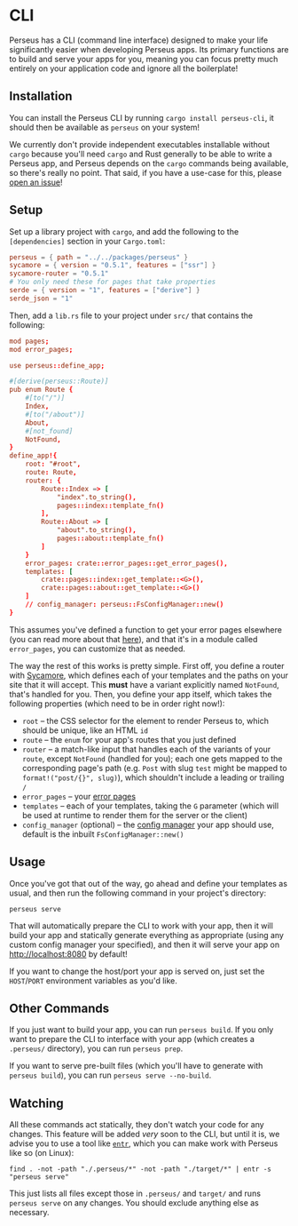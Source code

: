 # CLI

Perseus has a CLI (command line interface) designed to make your life significantly easier when developing Perseus apps. Its primary functions are to build and serve your apps for you, meaning you can focus pretty much entirely on your application code and ignore all the boilerplate!

## Installation

You can install the Perseus CLI by running `cargo install perseus-cli`, it should then be available as `perseus` on your system!

We currently don't provide independent executables installable without `cargo` because you'll need `cargo` and Rust generally to be able to write a Perseus app, and Perseus depends on the `cargo` commands being available, so there's really no point. That said, if you have a use-case for this, please [open an issue](https://github.com/arctic-hen7/perseus/issues/new/choose)!

## Setup

Set up a library project with `cargo`, and add the following to the `[dependencies]` section in your `Cargo.toml`:

```toml
perseus = { path = "../../packages/perseus" }
sycamore = { version = "0.5.1", features = ["ssr"] }
sycamore-router = "0.5.1"
# You only need these for pages that take properties
serde = { version = "1", features = ["derive"] }
serde_json = "1"
```

Then, add a `lib.rs` file to your project under `src/` that contains the following:

```toml
mod pages;
mod error_pages;

use perseus::define_app;

#[derive(perseus::Route)]
pub enum Route {
    #[to("/")]
    Index,
    #[to("/about")]
    About,
    #[not_found]
    NotFound,
}
define_app!{
    root: "#root",
    route: Route,
    router: {
        Route::Index => [
            "index".to_string(),
            pages::index::template_fn()
        ],
        Route::About => [
            "about".to_string(),
            pages::about::template_fn()
        ]
    }
    error_pages: crate::error_pages::get_error_pages(),
    templates: [
        crate::pages::index::get_template::<G>(),
        crate::pages::about::get_template::<G>()
    ]
    // config_manager: perseus::FsConfigManager::new()
}
```

This assumes you've defined a function to get your error pages elsewhere (you can read more about that [here](error_pages.md)), and that it's in a module called `error_pages`, you can customize that as needed.

The way the rest of this works is pretty simple. First off, you define a router with [Sycamore](https://sycamore-rs.netlify.app/docs/advanced/routing), which defines each of your templates and the paths on your site that it will accept. This **must** have a variant explicitly named `NotFound`, that's handled for you. Then, you define your app itself, which takes the following properties (which need to be in order right now!):

-   `root` – the CSS selector for the element to render Perseus to, which should be unique, like an HTML `id`
-   `route` – the `enum` for your app's routes that you just defined
-   `router` – a match-like input that handles each of the variants of your `route`, except `NotFound` (handled for you); each one gets mapped to the corresponding page's path (e.g. `Post` with slug `test` might be mapped to `format!("post/{}", slug)`), which shouldn't include a leading or trailing `/`
-   `error_pages` – your [error pages](error_pages.md)
-   `templates` – each of your templates, taking the `G` parameter (which will be used at runtime to render them for the server or the client)
-   `config_manager` (optional) – the [config manager](config_manager.md) your app should use, default is the inbuilt `FsConfigManager::new()`

## Usage

Once you've got that out of the way, go ahead and define your templates as usual, and then run the following command in your project's directory:

```
perseus serve
```

That will automatically prepare the CLI to work with your app, then it will build your app and statically generate everything as appropriate (using any custom config manager your specified), and then it will serve your app on <http://localhost:8080> by default!

If you want to change the host/port your app is served on, just set the `HOST`/`PORT` environment variables as you'd like.

## Other Commands

If you just want to build your app, you can run `perseus build`. If you only want to prepare the CLI to interface with your app (which creates a `.perseus/` directory), you can run `perseus prep`.

If you want to serve pre-built files (which you'll have to generate with `perseus build`), you can run `perseus serve --no-build`.

## Watching

All these commands act statically, they don't watch your code for any changes. This feature will be added _very_ soon to the CLI, but until it is, we advise you to use a tool like [`entr`](https://github.com/eradman/entr), which you can make work with Perseus like so (on Linux):

```
find . -not -path "./.perseus/*" -not -path "./target/*" | entr -s "perseus serve"
```

This just lists all files except those in `.perseus/` and `target/` and runs `perseus serve` on any changes. You should exclude anything else as necessary.
